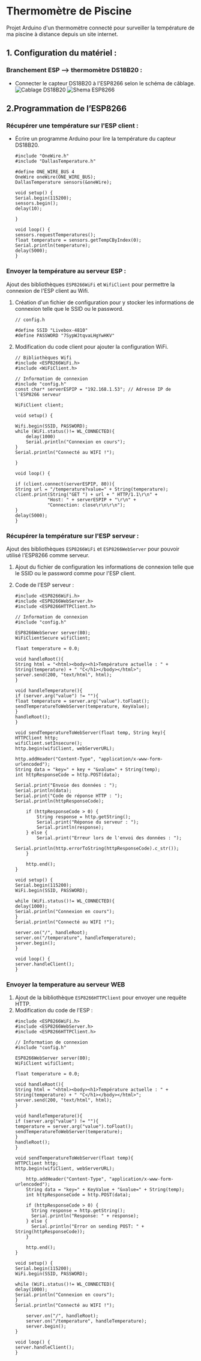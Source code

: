 # Thermomètre de Piscine
Projet Arduino d'un thermomètre connecté pour surveiller la température de ma piscine à distance depuis un site internet.

## 1. Configuration du matériel :
### Branchement ESP --> thermomètre DS18B20 :
- Connecter le capteur DS18B20 à l'ESP8266 selon le schéma de câblage.
![Cablage DS18B20](img/cablage_ds18b20.png)
![Shema ESP8266](img/esp8266_shema.png)

## 2.Programmation de l’ESP8266
### Récupérer une température sur l'ESP client :

- Écrire un programme Arduino pour lire la température du capteur DS18B20.
    ```
    #include "OneWire.h"
    #include "DallasTemperature.h"

    #define ONE_WIRE_BUS 4
    OneWire oneWire(ONE_WIRE_BUS);
    DallasTemperature sensors(&oneWire);

    void setup() {
    Serial.begin(115200);
    sensors.begin();
    delay(10);
    
    }

    void loop() {
    sensors.requestTemperatures();
    float temperature = sensors.getTempCByIndex(0);
    Serial.println(temperature);
    delay(5000);
    }
    ```

### Envoyer la température au serveur ESP :
Ajout des bibliothèques `ESP8266WiFi` et `WifiClient` pour permettre la connexion de l'ESP client au Wifi.

1. Création d'un fichier de configuration pour y stocker les informations de connexion telle que le SSID ou le password. 
    ```
    // config.h

    #define SSID "Livebox-4810"
    #define PASSWORD "7SypWJtqvaLHgYwHKV"
    ```
2. Modification du code client pour ajouter la configuration WiFi.
    ```
    // Bibliothèques Wifi
    #include <ESP8266WiFi.h>
    #include <WiFiClient.h>

    // Information de connexion
    #include "config.h"
    const char* serverESPIP = "192.168.1.53"; // Adresse IP de l'ESP8266 serveur

    WiFiClient client;

    void setup() {

    Wifi.begin(SSID, PASSWORD);
    while (WiFi.status()!= WL_CONNECTED){
        delay(1000)
        Serial.println("Connexion en cours");
    }
    Serial.println("Connecté au WIFI !");
    
    }

    void loop() {

    if (client.connect(serverESPIP, 80)){
    String url = "/temperature?value=" + String(temperature);
    client.print(String("GET ") + url + " HTTP/1.1\r\n" +
                "Host: " + serverESPIP + "\r\n" +
                "Connection: close\r\n\r\n");
    }
    delay(5000);
    }
    ```

### Récupérer la température sur l'ESP serveur :
Ajout des bibliothèques `ESP8266WiFi` et `ESP8266WebServer` pour pouvoir utilisé l'ESP8266 comme serveur.

1. Ajout du fichier de configuration les informations de connexion telle que le SSID ou le password comme pour l'ESP client.

2. Code de l'ESP serveur : 
    ```
    #include <ESP8266WiFi.h>
    #include <ESP8266WebServer.h>
    #include <ESP8266HTTPClient.h>
    
    // Information de connexion
    #include "config.h"
    
    ESP8266WebServer server(80);
    WiFiClientSecure wifiClient;
    
    float temperature = 0.0;
    
    void handleRoot(){
    String html = "<html><body><h1>Température actuelle : " + String(temperature) + " °C</h1></body></html>";
    server.send(200, "text/html", html);
    }
    
    void handleTemperature(){
    if (server.arg("value") != ""){
    float temperature = server.arg("value").toFloat();
    sendTemperatureToWebServer(temperature, KeyValue);
    }
    handleRoot();
    }
    
    void sendTemperatureToWebServer(float temp, String key){
    HTTPClient http;
    wifiClient.setInsecure();
    http.begin(wifiClient, webServerURL);
    
    http.addHeader("Content-Type", "application/x-www-form-urlencoded");
    String data = "key=" + key + "&value=" + String(temp);
    int httpResponseCode = http.POST(data);
    
    Serial.print("Envoie des données : ");
    Serial.println(data);
    Serial.print("Code de réponse HTTP : ");
    Serial.println(httpResponseCode);
        
        if (httpResponseCode > 0) {
            String response = http.getString();
            Serial.print("Réponse du serveur : ");
            Serial.println(response);
        } else {
            Serial.print("Erreur lors de l'envoi des données : ");
            Serial.println(http.errorToString(httpResponseCode).c_str());
        }    
        
        http.end();
    }
    
    void setup() {
    Serial.begin(115200);
    WiFi.begin(SSID, PASSWORD);
    
    while (WiFi.status()!= WL_CONNECTED){
    delay(1000);
    Serial.println("Connexion en cours");
    }
    Serial.println("Connecté au WIFI !");
    
    server.on("/", handleRoot);
    server.on("/temperature", handleTemperature);
    server.begin();
    }
    
    void loop() {
    server.handleClient();
    }
    ```
   
### Envoyer la temperature au serveur WEB 
1. Ajout de la bibliothèque `ESP8266HTTPClient` pour envoyer une requête HTTP.
2. Modification du code de l'ESP : 
    ```
    #include <ESP8266WiFi.h>
    #include <ESP8266WebServer.h>
    #include <ESP8266HTTPClient.h>
    
    // Information de connexion
    #include "config.h"
    
    ESP8266WebServer server(80);
    WiFiClient wifiClient;
    
    float temperature = 0.0;
    
    void handleRoot(){
    String html = "<html><body><h1>Température actuelle : " + String(temperature) + " °C</h1></body></html>";
    server.send(200, "text/html", html);
    }
    
    void handleTemperature(){
    if (server.arg("value") != ""){
    temperature = server.arg("value").toFloat();
    sendTemperatureToWebServer(temperature);
    }
    handleRoot();
    }
    
    void sendTemperatureToWebServer(float temp){
    HTTPClient http;
    http.begin(wifiClient, webServerURL);
    
        http.addHeader("Content-Type", "application/x-www-form-urlencoded");
        String data = "key=" + KeyValue + "&value=" + String(temp);
        int httpResponseCode = http.POST(data);
        
        if (httpResponseCode > 0) {
          String response = http.getString();
          Serial.println("Response: " + response);
        } else {
          Serial.println("Error on sending POST: " + String(httpResponseCode));
        }
      
        http.end();
    }
    
    void setup() {
    Serial.begin(115200);
    WiFi.begin(SSID, PASSWORD);
    
    while (WiFi.status()!= WL_CONNECTED){
    delay(1000);
    Serial.println("Connexion en cours");
    }
    Serial.println("Connecté au WIFI !");
    
        server.on("/", handleRoot);
        server.on("/temperature", handleTemperature);
        server.begin();
    }
    
    void loop() {
    server.handleClient();
    }
    ```
